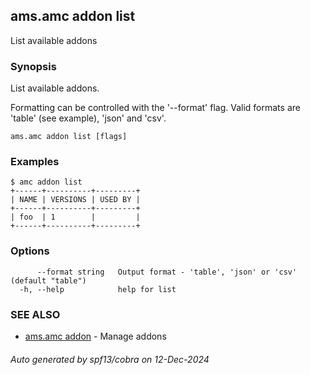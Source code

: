 ## ams.amc addon list

List available addons

### Synopsis

List available addons.

Formatting can be controlled with the '--format' flag.
Valid formats are 'table' (see example), 'json' and 'csv'.


```
ams.amc addon list [flags]
```

### Examples

```
$ amc addon list
+------+----------+---------+
| NAME | VERSIONS | USED BY |
+------+----------+---------+
| foo  | 1        |         |
+------+----------+---------+

```

### Options

```
      --format string   Output format - 'table', 'json' or 'csv' (default "table")
  -h, --help            help for list
```

### SEE ALSO

* [ams.amc addon](ams.amc_addon.md)	 - Manage addons

###### Auto generated by spf13/cobra on 12-Dec-2024
